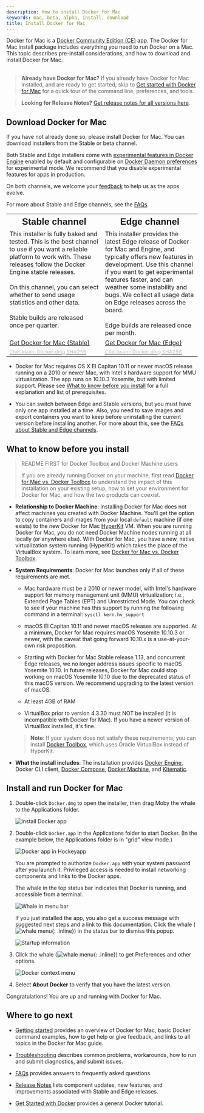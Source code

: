 ```yaml
---
description: How to install Docker for Mac
keywords: mac, beta, alpha, install, download
title: Install Docker for Mac
---
```


Docker for Mac is a [Docker Community Edition (CE)](https://www.docker.com/community-edition) app. The Docker for Mac
install package includes everything you need to run Docker on a Mac. This topic
describes pre-install considerations, and how to download and install Docker for
Mac.<br><br>

> **Already have Docker for Mac?** If you already have
Docker for Mac installed, and are ready to get started, skip to
[Get started with Docker for Mac](index.md) for a quick tour of
the command line, preferences, and tools.

>**Looking for Release Notes?** [Get release notes for all versions here](release-notes.md).

## Download Docker for Mac

If you have not already done so, please install Docker for Mac. You can download
installers from the Stable or beta channel.

Both Stable and Edge installers come with <a
href="https://github.com/docker/docker-ce/blob/master/components/cli/experimental/README.md">
experimental features in Docker Engine</a> enabled by default and configurable
on [Docker Daemon
preferences](/docker-for-mac/index.md#daemon-experimental-mode) for experimental
mode. We recommend that you disable experimental features for apps in
production.

On both channels, we welcome your <a
href="troubleshoot/#diagnose-problems-send-feedback-and-create-github-issues">feedback</a>
to help us as the apps evolve.

For more about Stable and Edge channels, see the
[FAQs](/docker-for-mac/faqs.md#stable-and-edge-channels).

<table style="width:100%">
  <tr>
    <th style="font-size: x-large; font-family: arial">Stable channel</th>
    <th style="font-size: x-large; font-family: arial">Edge channel</th>
  </tr>
  <tr valign="top">
    <td width="50%">This installer is fully baked and tested. This is the
    best channel to use if you want a reliable platform to work with. These releases follow the Docker Engine stable releases.<br><br>
   On this channel, you can select whether to send usage
   statistics and other data. <br><br>Stable builds are released once per quarter.
   </td>
    <td width="50%">This installer provides the latest Edge release of
    Docker for Mac and Engine, and typically offers new features in development. Use this channel if you want to get experimental features faster, and can weather some instability and bugs. We collect all usage data on Edge releases across the board. <br><br>Edge builds are released once per month.
    </td>
  </tr>
  <tr valign="top">
  <td width="50%">
  <a class="button outline-btn" href="https://download.docker.com/mac/stable/Docker.dmg">Get Docker for Mac (Stable)</a>
  </td>
  <td width="50%">
  <a class="button outline-btn" href="https://download.docker.com/mac/edge/Docker.dmg">Get Docker for Mac (Edge)</a>
  </td>
  </tr>
  <tr valign="top">
  <td width="50%">
  <a href="https://download.docker.com/mac/stable/Docker.dmg.sha256sum"><font color="#BDBDBD" size="-1">Checksum: Docker.dmg SHA256</font></a>
  </td>
  <td width="50%">
  <a href="https://download.docker.com/mac/edge/Docker.dmg.sha256sum"><font color="#BDBDBD" size="-1">Checksum: Docker.dmg SHA256</font></a>
  </td>
  </tr>
</table>

* Docker for Mac requires OS X El Capitan 10.11 or newer macOS release running on a 2010 or newer Mac, with Intel's  hardware support for MMU virtualization.
The app runs on 10.10.3 Yosemite, but with limited support. Please see [What
to know before you install](#what-to-know-before-you-install) for a full
explanation and list of prerequisites.

* You can switch between Edge and Stable versions, but you must have only one
   app installed at a time. Also, you need to save images and export
   containers you want to keep before uninstalling the current version before
   installing another. For more about this, see the
   [FAQs about Stable and Edge channels](faqs.md#stable-and-edge-channels).

##  What to know before you install

> README FIRST for Docker Toolbox and Docker Machine users
>
>If you are already running Docker on your machine, first read
[Docker for Mac vs. Docker Toolbox](docker-toolbox.md) to understand the
impact of this installation on your existing setup, how to set your environment
for Docker for Mac, and how the two products can coexist.

* **Relationship to Docker Machine**: Installing Docker for Mac does not affect
  machines you created with Docker Machine. You'll get the option to copy
  containers and images from your local `default` machine (if one exists) to the
  new Docker for Mac [HyperKit](https://github.com/docker/HyperKit/) VM. When
  you are running Docker for Mac, you do not need Docker Machine nodes running
  at all locally (or anywhere else). With Docker for Mac, you have a new, native
  virtualization system running (HyperKit) which takes the place of the
  VirtualBox system. To learn more, see
  [Docker for Mac vs. Docker Toolbox](docker-toolbox.md).

* **System Requirements**: Docker for Mac launches only if all of these
  requirements are met.

  - Mac hardware must be a 2010 or newer model, with Intel's hardware support for memory
    management unit (MMU) virtualization; i.e., Extended Page Tables (EPT) and
    Unrestricted Mode. You can check to see if your machine has this support by
    running the following command  in a terminal: `sysctl kern.hv_support`

  - macOS El Capitan 10.11 and newer macOS releases are supported. At a minimum,
    Docker for Mac requires macOS Yosemite 10.10.3 or newer, with the caveat
    that going forward 10.10.x is a use-at-your-own risk proposition.

  - Starting with Docker for Mac Stable release 1.13, and concurrent
    Edge releases, we no longer address issues specific to macOS Yosemite
    10.10. In future releases, Docker for Mac could stop working on macOS Yosemite
    10.10 due to the deprecated status of this macOS version. We recommend
    upgrading to the latest version of macOS.

  - At least 4GB of RAM

  - VirtualBox prior to version 4.3.30 must NOT be installed (it is incompatible
    with Docker for Mac). If you have a newer version of VirtualBox installed, it's fine.

  > **Note**: If your system does not satisfy these requirements, you can
  > install [Docker Toolbox](/toolbox/overview.md), which uses Oracle VirtualBox
  > instead of HyperKit.

* **What the install includes**: The installation provides
  [Docker Engine](/engine/userguide/), Docker CLI client,
  [Docker Compose](/compose/overview/), [Docker Machine](/machine/overview/), and [Kitematic](/kitematic/userguide.md).

## Install and run Docker for Mac

1.  Double-click `Docker.dmg` to open the installer, then drag Moby the whale to
    the Applications folder.

	  ![Install Docker app](/docker-for-mac/images/docker-app-drag.png)

2.  Double-click `Docker.app` in the Applications folder to start Docker. (In the example below, the Applications folder is in "grid" view mode.)

	  ![Docker app in Hockeyapp](/docker-for-mac/images/docker-app-in-apps.png)

	  You are prompted to authorize `Docker.app` with your system password after you launch it.
	  Privileged access is needed to install networking components and links to the Docker apps.

	  The whale in the top status bar indicates that Docker is running, and accessible from a terminal.

	  ![Whale in menu bar](/docker-for-mac/images/whale-in-menu-bar.png)

    If you just installed the app, you also get a success message with suggested
    next steps and a link to this documentation. Click the whale (![whale
    menu](/docker-for-mac/images/whale-x.png){: .inline}) in the status bar to
    dismiss this popup.

	  ![Startup information](/docker-for-mac/images/mac-install-success-docker-cloud.png)

3.  Click the whale (![whale menu](/docker-for-mac/images/whale-x.png){: .inline}) to get Preferences and other options.

	  ![Docker context menu](images/menu.png)

4.  Select **About Docker** to verify that you have the latest version.

Congratulations! You are up and running with Docker for Mac.

## Where to go next

* [Getting started](index.md) provides an overview of Docker for Mac,
basic Docker command examples, how to get help or give feedback, and
links to all topics in the Docker for Mac guide.

* [Troubleshooting](troubleshoot.md) describes common problems,
workarounds, how to run and submit diagnostics, and submit issues.

* [FAQs](faqs.md) provides answers to frequently asked questions.

* [Release Notes](release-notes.md) lists component updates, new features, and improvements associated with Stable and Edge releases.

* [Get Started with Docker](/get-started/) provides a general Docker tutorial.
